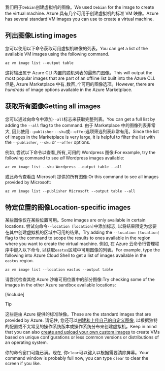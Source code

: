 <span data-ttu-id="82993-101">我们用于`Debian`创建虚拟机的图像。</span><span class="sxs-lookup"><span data-stu-id="82993-101">We used `Debian` for the image to create the virtual machine.</span></span> <span data-ttu-id="82993-102">Azure 具有几个可用于创建虚拟机的标准 VM 映像。</span><span class="sxs-lookup"><span data-stu-id="82993-102">Azure has several standard VM images you can use to create a virtual machine.</span></span> 

## <a name="listing-images"></a><span data-ttu-id="82993-103">列出图像</span><span class="sxs-lookup"><span data-stu-id="82993-103">Listing images</span></span>

<span data-ttu-id="82993-104">您可以使用以下命令获取可用虚拟机映像的列表。</span><span class="sxs-lookup"><span data-stu-id="82993-104">You can get a list of the available VM images using the following command.</span></span> 

```azurecli
az vm image list --output table
```

<span data-ttu-id="82993-105">这将输出属于 Azure CLI 内置的脱机列表的最热门图像。</span><span class="sxs-lookup"><span data-stu-id="82993-105">This will output the most popular images that are part of an offline list built into the Azure CLI.</span></span> <span data-ttu-id="82993-106">但是, Azure Marketplace 中有_数百_个可用的图像选项。</span><span class="sxs-lookup"><span data-stu-id="82993-106">However, there are _hundreds_ of image options available in the Azure Marketplace.</span></span> 

## <a name="getting-all-images"></a><span data-ttu-id="82993-107">获取所有图像</span><span class="sxs-lookup"><span data-stu-id="82993-107">Getting all images</span></span>

<span data-ttu-id="82993-108">您可以通过向命令中添加`--all`标志来获取完整列表。</span><span class="sxs-lookup"><span data-stu-id="82993-108">You can get a full list by adding the `--all` flag to the command.</span></span> <span data-ttu-id="82993-109">由于 Marketplace 中的图像列表非常大, 因此使用`--publisher` `--sku`或`–-offer`选项筛选列表非常有用。</span><span class="sxs-lookup"><span data-stu-id="82993-109">Since the list of images in the Marketplace is very large, it is helpful to filter the list with the `--publisher`, `--sku` or `–-offer` options.</span></span>

<span data-ttu-id="82993-110">例如, 尝试以下命令以查看_所有_可用的 Wordpress 图像:</span><span class="sxs-lookup"><span data-stu-id="82993-110">For example, try the following command to see _all_ Wordpress images available:</span></span>

```azurecli
az vm image list --sku Wordpress --output table --all
```

<span data-ttu-id="82993-111">或此命令查看由 Microsoft 提供的所有图像:</span><span class="sxs-lookup"><span data-stu-id="82993-111">Or this command to see all images provided by Microsoft:</span></span>

```azurecli
az vm image list --publisher Microsoft --output table --all
```

## <a name="location-specific-images"></a><span data-ttu-id="82993-112">特定位置的图像</span><span class="sxs-lookup"><span data-stu-id="82993-112">Location-specific images</span></span>

<span data-ttu-id="82993-113">某些图像仅在某些位置可用。</span><span class="sxs-lookup"><span data-stu-id="82993-113">Some images are only available in certain locations.</span></span> <span data-ttu-id="82993-114">尝试向命令`--location [location]`中添加标志, 以将结果限定为您要在其中创建虚拟机的区域中可用的结果。</span><span class="sxs-lookup"><span data-stu-id="82993-114">Try adding the `--location [location]` flag to the command to scope the results to ones available in the region where you want to create the virtual machine.</span></span> <span data-ttu-id="82993-115">例如, 在 Azure 云命令行管理程序中键入以下命令, 以获取`eastus`区域中可用图像的列表。</span><span class="sxs-lookup"><span data-stu-id="82993-115">For example, type the following into Azure Cloud Shell to get a list of images available in the `eastus` region.</span></span>

```azurecli
az vm image list --location eastus --output table
```

<span data-ttu-id="82993-116">请尝试检查其他 Azure 沙箱可用位置中的部分图像:</span><span class="sxs-lookup"><span data-stu-id="82993-116">Try checking some of the images in the other Azure sandbox available locations:</span></span>

[!include[](../../../includes/azure-sandbox-regions-note.md)]

> [!TIP]
> <span data-ttu-id="82993-117">这些是由 Azure 提供的标准映像。</span><span class="sxs-lookup"><span data-stu-id="82993-117">These are the standard images that are provided by Azure.</span></span> <span data-ttu-id="82993-118">请记住, 您还可以[创建和上传自己的自定义图像](https://docs.microsoft.com/azure/virtual-machines/linux/tutorial-custom-images), 以根据独特的配置或不太常见的操作系统版本或操作系统分布来创建虚拟机。</span><span class="sxs-lookup"><span data-stu-id="82993-118">Keep in mind that you can also [create and upload your own custom images](https://docs.microsoft.com/azure/virtual-machines/linux/tutorial-custom-images) to create VMs based on unique configurations or less common versions or distributions of an operating system.</span></span>

<span data-ttu-id="82993-119">你的命令窗口可能已满。现在, 你`clear`可以键入以根据需要清除屏幕。</span><span class="sxs-lookup"><span data-stu-id="82993-119">Your command window is probably full now, you can type `clear` to clear the screen if you like.</span></span>